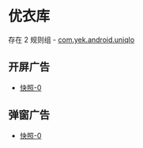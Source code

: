 # 优衣库

存在 2 规则组 - [com.yek.android.uniqlo](/src/apps/com.yek.android.uniqlo.ts)

## 开屏广告

- [快照-0](https://i.gkd.li/import/import/13212257)

## 弹窗广告

- [快照-0](https://i.gkd.li/import/import/13212320)
